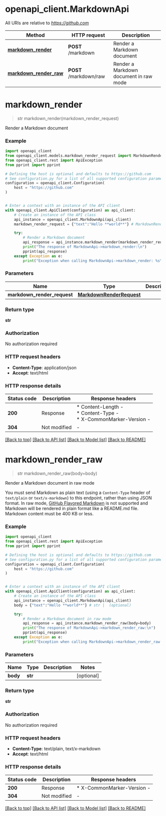 # openapi_client.MarkdownApi

All URIs are relative to *https://github.com*

Method | HTTP request | Description
------------- | ------------- | -------------
[**markdown_render**](MarkdownApi.md#markdown_render) | **POST** /markdown | Render a Markdown document
[**markdown_render_raw**](MarkdownApi.md#markdown_render_raw) | **POST** /markdown/raw | Render a Markdown document in raw mode


# **markdown_render**
> str markdown_render(markdown_render_request)

Render a Markdown document



### Example


```python
import openapi_client
from openapi_client.models.markdown_render_request import MarkdownRenderRequest
from openapi_client.rest import ApiException
from pprint import pprint

# Defining the host is optional and defaults to https://github.com
# See configuration.py for a list of all supported configuration parameters.
configuration = openapi_client.Configuration(
    host = "https://github.com"
)


# Enter a context with an instance of the API client
with openapi_client.ApiClient(configuration) as api_client:
    # Create an instance of the API class
    api_instance = openapi_client.MarkdownApi(api_client)
    markdown_render_request = {"text":"Hello **world**"} # MarkdownRenderRequest | 

    try:
        # Render a Markdown document
        api_response = api_instance.markdown_render(markdown_render_request)
        print("The response of MarkdownApi->markdown_render:\n")
        pprint(api_response)
    except Exception as e:
        print("Exception when calling MarkdownApi->markdown_render: %s\n" % e)
```



### Parameters


Name | Type | Description  | Notes
------------- | ------------- | ------------- | -------------
 **markdown_render_request** | [**MarkdownRenderRequest**](MarkdownRenderRequest.md)|  | 

### Return type

**str**

### Authorization

No authorization required

### HTTP request headers

 - **Content-Type**: application/json
 - **Accept**: text/html

### HTTP response details

| Status code | Description | Response headers |
|-------------|-------------|------------------|
**200** | Response |  * Content-Length -  <br>  * Content-Type -  <br>  * X-CommonMarker-Version -  <br>  |
**304** | Not modified |  -  |

[[Back to top]](#) [[Back to API list]](../README.md#documentation-for-api-endpoints) [[Back to Model list]](../README.md#documentation-for-models) [[Back to README]](../README.md)

# **markdown_render_raw**
> str markdown_render_raw(body=body)

Render a Markdown document in raw mode

You must send Markdown as plain text (using a `Content-Type` header of `text/plain` or `text/x-markdown`) to this endpoint, rather than using JSON format. In raw mode, [GitHub Flavored Markdown](https://github.github.com/gfm/) is not supported and Markdown will be rendered in plain format like a README.md file. Markdown content must be 400 KB or less.

### Example


```python
import openapi_client
from openapi_client.rest import ApiException
from pprint import pprint

# Defining the host is optional and defaults to https://github.com
# See configuration.py for a list of all supported configuration parameters.
configuration = openapi_client.Configuration(
    host = "https://github.com"
)


# Enter a context with an instance of the API client
with openapi_client.ApiClient(configuration) as api_client:
    # Create an instance of the API class
    api_instance = openapi_client.MarkdownApi(api_client)
    body = {"text":"Hello **world**"} # str |  (optional)

    try:
        # Render a Markdown document in raw mode
        api_response = api_instance.markdown_render_raw(body=body)
        print("The response of MarkdownApi->markdown_render_raw:\n")
        pprint(api_response)
    except Exception as e:
        print("Exception when calling MarkdownApi->markdown_render_raw: %s\n" % e)
```



### Parameters


Name | Type | Description  | Notes
------------- | ------------- | ------------- | -------------
 **body** | **str**|  | [optional] 

### Return type

**str**

### Authorization

No authorization required

### HTTP request headers

 - **Content-Type**: text/plain, text/x-markdown
 - **Accept**: text/html

### HTTP response details

| Status code | Description | Response headers |
|-------------|-------------|------------------|
**200** | Response |  * X-CommonMarker-Version -  <br>  |
**304** | Not modified |  -  |

[[Back to top]](#) [[Back to API list]](../README.md#documentation-for-api-endpoints) [[Back to Model list]](../README.md#documentation-for-models) [[Back to README]](../README.md)

